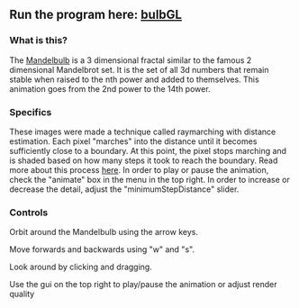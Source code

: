 ## Run the program here: [bulbGL](http://bpatmiller.github.io/bulbGL)

### What is this?

The [Mandelbulb](https://en.wikipedia.org/wiki/Mandelbulb) is a 3 dimensional fractal similar to the famous 2 dimensional Mandelbrot set. It is the set of all 3d numbers that remain stable when raised to the nth power and added to themselves. This animation goes from the 2nd power to the 14th power.

### Specifics

These images were made a technique called raymarching with distance estimation. Each pixel "marches" into the distance until it becomes sufficiently close to a boundary. At this point, the pixel stops marching and is shaded based on how many steps it took to reach the boundary. Read more about this process [here](http://9bitscience.blogspot.com/2013/07/raymarching-distance-fields_14.html).
In order to play or pause the animation, check the "animate" box in the menu in the top right. In order to increase or decrease the detail, adjust the "minimumStepDistance" slider.

### Controls

Orbit around the Mandelbulb using the arrow keys.

Move forwards and backwards using "w" and "s".

Look around by clicking and dragging.

Use the gui on the top right to play/pause the animation or adjust render quality
